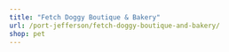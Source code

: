 ```yaml
---
title: "Fetch Doggy Boutique & Bakery"
url: /port-jefferson/fetch-doggy-boutique-and-bakery/
shop: pet
---
```

